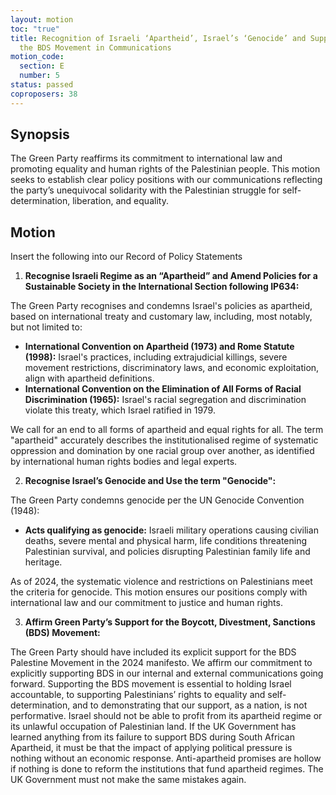 ```yaml
---
layout: motion
toc: "true"
title: Recognition of Israeli ‘Apartheid’, Israel’s ‘Genocide’ and Supporting
  the BDS Movement in Communications
motion_code:
  section: E
  number: 5
status: passed
coproposers: 38
---
```

## Synopsis

The Green Party reaffirms its commitment to international law and promoting equality and human rights of the Palestinian people. This motion seeks to establish clear policy positions with our communications reflecting the party’s unequivocal solidarity with the Palestinian struggle for self-determination, liberation, and equality.

## Motion

Insert the following into our Record of Policy Statements

1. **Recognise Israeli Regime as an “Apartheid” and Amend Policies for a Sustainable Society in the International Section following IP634:**

The Green Party recognises and condemns Israel's policies as apartheid, based on international treaty and customary law, including, most notably, but not limited to:

* **International Convention on Apartheid (1973) and Rome Statute (1998):** Israel's practices, including extrajudicial killings, severe movement restrictions, discriminatory laws, and economic exploitation, align with apartheid definitions.
* **International Convention on the Elimination of All Forms of Racial Discrimination (1965):** Israel's racial segregation and discrimination violate this treaty, which Israel ratified in 1979.

We call for an end to all forms of apartheid and equal rights for all. The term "apartheid" accurately describes the institutionalised regime of systematic oppression and domination by one racial group over another, as identified by international human rights bodies and legal experts.

2. **Recognise Israel’s Genocide and Use the term "Genocide":**

The Green Party condemns genocide per the UN Genocide Convention (1948):

* **Acts qualifying as genocide:** Israeli military operations causing civilian deaths, severe mental and physical harm, life conditions threatening Palestinian survival, and policies disrupting Palestinian family life and heritage.

As of 2024, the systematic violence and restrictions on Palestinians meet the criteria for genocide. This motion ensures our positions comply with international law and our commitment to justice and human rights.

3. **Affirm Green Party’s Support for the Boycott, Divestment, Sanctions (BDS) Movement:**

The Green Party should have included its explicit support for the BDS Palestine Movement in the 2024 manifesto. We affirm our commitment to explicitly supporting BDS in our internal and external communications going forward. Supporting the BDS movement is essential to holding Israel accountable, to supporting Palestinians’ rights to equality and self-determination, and to demonstrating that our support, as a nation, is not performative. Israel should not be able to profit from its apartheid regime or its unlawful occupation of Palestinian land. If the UK Government has learned anything from its failure to support BDS during South African Apartheid, it must be that the impact of applying political pressure is nothing without an economic response. Anti-apartheid promises are hollow if nothing is done to reform the institutions that fund apartheid regimes. The UK Government must not make the same mistakes again.